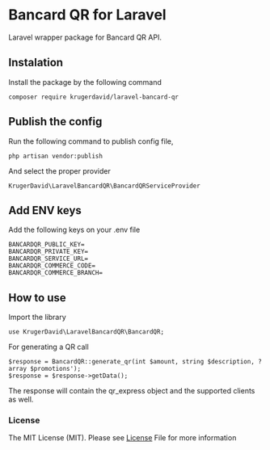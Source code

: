 # Bancard QR for Laravel

Laravel wrapper package for Bancard QR API.

## Instalation

Install the package by the following command

    composer require krugerdavid/laravel-bancard-qr

## Publish the config

Run the following command to publish config file,

    php artisan vendor:publish

And select the proper provider

    KrugerDavid\LaravelBancardQR\BancardQRServiceProvider

## Add ENV keys

Add the following keys on your .env file

    BANCARDQR_PUBLIC_KEY=
    BANCARDQR_PRIVATE_KEY=
    BANCARDQR_SERVICE_URL=
    BANCARDQR_COMMERCE_CODE=
    BANCARDQR_COMMERCE_BRANCH=

## How to use

Import the library

    use KrugerDavid\LaravelBancardQR\BancardQR;

For generating a QR call

    $response = BancardQR::generate_qr(int $amount, string $description, ?array $promotions');
    $response = $response->getData();

The response will contain the qr_express object and the supported clients as well.

### License
The MIT License (MIT). Please see [License](LICENSE.md) File for more information  
